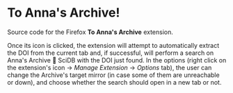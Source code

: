 # To Anna's Archive!

Source code for the Firefox **To Anna's Archive** extension.

Once its icon is clicked, the extension will attempt to automatically extract the DOI from the current tab and, if successful, will perform a search on Anna's Archive 🧬 SciDB with the DOI just found. In the options (right click on the extension's icon -> _Manage Extension_ -> _Options_ tab), the user can change the Archive's target mirror (in case some of them are unreachable or down), and choose whether the search should open in a new tab or not.
